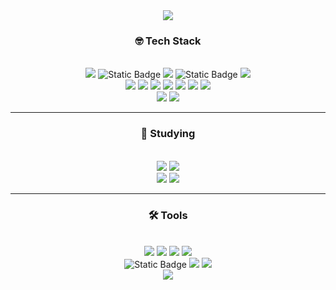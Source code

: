 <div align=center>
	<img src="https://capsule-render.vercel.app/api?type=rounded&color=gradient&text=%20Welcome!%20&height=150&fontSize=50" />	
</div>
<div align=center>
	<h3>🤓 Tech Stack </h3>
</div>
<br>
<div align="center">
	<img src="https://img.shields.io/badge/Python%20-%20%23F9D72C?style=flat&logo=python">
  <img alt="Static Badge" src="https://img.shields.io/badge/html5%20-%20%23E34F26?style=flat&logo=html5&logoColor=white"/>
	<img src="https://img.shields.io/badge/CSS3-1572B6?style=flat&logo=CSS3&logoColor=white" />
  <img alt="Static Badge" src="https://img.shields.io/badge/Javascript%20-%20%23F7DF1E?style=flat&logo=Javascript&logoColor=black">
	<img src="https://img.shields.io/badge/jQuery-0769AD?style=flat&logo=jQuery&logoColor=white"/>
  <br>
  <img src="https://img.shields.io/badge/Django%20-%20%23092E20?style=flat&logo=Django"/>
  <img src="https://img.shields.io/badge/celery-%20%2337814A?style=flat&logo=celery">
  <img src="https://img.shields.io/badge/GraphQL-%20%23E10098?style=flat&logo=GraphQL&logoColor=white"/>
	<img src="https://img.shields.io/badge/Selenium-43B02A?style=flat&logo=Selenium&logoColor=white" />
  <img src="https://img.shields.io/badge/Swagger%20-%20%2385EA2D?style=flat&logo=Swagger&logoColor=white"/>
	<img src="https://img.shields.io/badge/Bootstrap-7952B3?style=flat&logo=Bootstrap&logoColor=white" />
  <img src="https://img.shields.io/badge/Chart.js%20-%20%23FF6384?style=flat&logo=Chart.js&logoColor=white">
	<br>
	<img src="https://img.shields.io/badge/MySQL-4479A1?style=flat&logo=MySQL&logoColor=white" />
	<img src="https://img.shields.io/badge/MariaDB-003545?style=flat&logo=MariaDB&logoColor=white" />
</div>
<hr>
<div align=center>
	<h3>🧐 Studying </h3>
</div>
<br>
<div align="center">
	<img src="https://img.shields.io/badge/Java-007396?style=flat&logo=Conda-Forge&logoColor=white" />
  <img src="https://img.shields.io/badge/Spring%20Boot%20-%20%236DB33F?style=flat&logo=Spring%20Boot&logoColor=white">
	<br>
	<img src="https://img.shields.io/badge/Oracle%20SQL-F80000?style=flat&logo=Oracle&logoColor=white" />
	<img src="https://img.shields.io/badge/Linux-FCC624?style=flat&logo=Linux&logoColor=white" />
</div>
<hr>
<div align=center>
	<h3>🛠️ Tools </h3>
</div>
<br>
<div align=center>
	<img src="https://img.shields.io/badge/Visual%20Studio%20Code-007ACC?style=flat&logo=VisualStudioCode&logoColor=white" />
  <img src="https://img.shields.io/badge/Pycharm%20-%20%23000000?style=flat&logo=Pycharm&logoColor=white">
  <img src="https://img.shields.io/badge/Intellij%20IDEA%20-%20%23000000?style=flat&logo=intellijidea&logoColor=white">
  <img src="https://img.shields.io/badge/dbeaver%20-%20%23382923?style=flat&logo=dbeaver">
	<br>
	<img alt="Static Badge" src="https://img.shields.io/badge/Gunicorn%20-%20%23499848?style=flat&logo=Gunicorn&logoColor=white">
	<img src="https://img.shields.io/badge/NGINX-009639?style=flat&logo=NGINX&logoColor=white" />
  <img src="https://img.shields.io/badge/tomcat%20-%20%23F8DC75?style=flat&logo=apachetomcat&logoColor=black">
  <br>
	<img src="https://img.shields.io/badge/GitHub-181717?style=flat&logo=GitHub&logoColor=white" />
</div>

